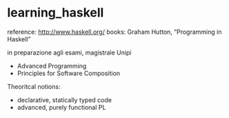 # learning_haskell

reference: http://www.haskell.org/
books: Graham Hutton, “Programming in Haskell”

in preparazione agli esami, magistrale Unipi
- Advanced Programming
- Principles for Software Composition

Theoritcal notions:
- declarative, statically typed code
- advanced, purely functional PL

